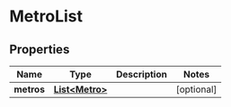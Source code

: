 
# MetroList

## Properties
Name | Type | Description | Notes
------------ | ------------- | ------------- | -------------
**metros** | [**List&lt;Metro&gt;**](Metro.md) |  |  [optional]




